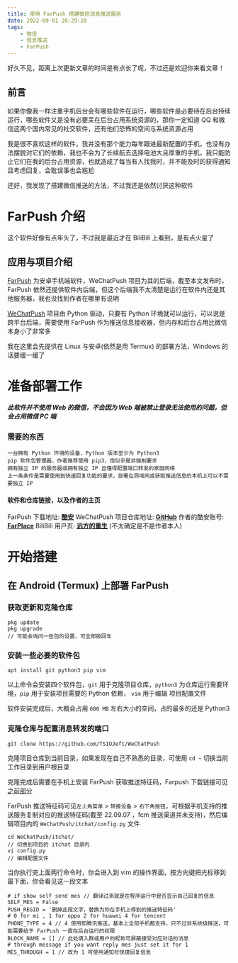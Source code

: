 ```yaml
---
title: 使用 FarPush 搭建微信消息推送服务
date: 2022-09-01 20:29:28
tags:
	- 微信
	- 信息推送
	- FarPush
---
```


好久不见，距离上次更新文章的时间是有点长了呢，不过还是欢迎你来看文章！

 ## 前言
  
  如果你像我一样注重手机后台会有哪些软件在运行，哪些软件是必要待在后台持续运行，哪些软件又是没有必要呆在后台占用系统资源的，那你一定知道 QQ 和微信这两个国内常见的社交软件，还有他们恐怖的空间与系统资源占用
  
  我是很不喜欢这样的软件，我并没有那个能力每年跟进最新配置的手机，也没有办法摆脱对它们的依赖，我也不会为了长续航去选择电池大且厚重的手机，我只能防止它们在我的后台占用资源，也就造成了每当有人找我时，并不能及时的获得通知且考虑回复，会耽误事也会尴尬
  
  还好，我发现了搭建微信推送的方法，不过我还是依然讨厌这种软件
  
 # FarPush 介绍
 
  这个软件好像有点年头了，不过我是最近才在 BiliBili 上看到，是有点火星了
  
 ## 应用与项目介绍
  
  [FarPush](https://www.coolapk.com/apk/com.farplace.farpush) 为安卓手机端软件，WeChatPush 项目为其的后端，截至本文发布时，FarPush 依然还提供软件内后端，但这个后端我不太清楚是运行在软件内还是其他服务器，我也没找到作者在哪里有说明
  
  [WeChatPush](https://github.com/TSIOJeft/WeChatPush) 项目由 Python 驱动，只要有 Python 环境就可以运行，可以说是跨平台后端，需要使用 FarPush 作为推送信息接收器，但内存和后台占用比微信本身小了非常多
  
  我在这里会先提供在 Linux 与安卓(依然是用 Termux) 的部署方法，Windows 的话要缓一缓了
  
  
 # 准备部署工作

 ##### 此软件并不使用 Web 的微信，不会因为 Web 端被禁止登录无法使用的问题，但会占用微信 PC 端
 
 ### 需要的东西
  
  ```
  一台拥有 Python 环境的设备，Python 版本至少为 Python3
  pip 软件包管理器，作者推荐使用 pip3，但似乎是非强制要求
  拥有独立 IP 的服务器或拥有独立 IP 且懂得配置端口转发的家庭网络
  上一条条件是需要使用到快速回复功能的要求，部署在局域网或获取推送信息的本机上可以不需要独立 IP
  ```
  
 #### 软件和仓库链接，以及作者的主页 
  FarPush 下载地址: [__酷安__](https://www.coolapk.com/apk/com.farplace.farpush)
  WeChatPush 项目仓库地址: [__GitHub__](https://github.com/TSIOJeft/WeChatPush)
  作者的酷安账号: [__FarPlace__](https://www.coolapk.com/u/2838135)
  BiliBili 用户页: [__远方的重生__](https://sapce.bilibili.com/10721579) (不太确定是不是作者本人) 
  
 # 开始搭建
  
 ## 在 Android (Termux) 上部署 FarPush
  
 ### 获取更新和克隆仓库
  
  ```
  pkg update
  pkg upgrade
  // 可能会询问一些包的设置，可全部按回车
  ```
  
 ### 安装一些必要的软件包
  
  ```
  apt install git python3 pip vim
  ```
  
  以上命令会安装四个软件包，`git` 用于克隆项目仓库，`python3` 为仓库运行需要环境，`pip` 用于安装项目需要的 Python 依赖， `vim` 用于编辑 项目配置文件
  
  软件安装完成后，大概会占用 `600 MB` 左右大小的空间，占的最多的还是 Python3
  
 ### 克隆仓库与配置消息转发的端口
 
 ```
 git clone https://github.com/TSIOJeft/WeChatPush
 ```
 
 克隆项目仓库到当前目录，如果发现在自己不熟悉的目录，可使用 `cd ~` 切换当前工作目录到用户根目录

  克隆完成后需要在手机上安装 FarPush 获取推送特征码，Farpush 下载链接可见[之前部分](./#软件和仓库链接，以及作者的主页)
  
  FarPush 推送特征码可见`左上角菜单` > `转接设备` > `右下角按钮`，可根据手机支持的推送服务复制对应的推送特征码(截至 22.09.07 ，fcm 推送渠道并未支持)，然后编辑项目内的 `WeChatPush/itchat/config.py` 文件
  
  ```
  cd WeChatPush/itchat/ 
  // 切换到项目的 itchat 目录内
  vi config.py
  // 编辑配置文件
  ```
  
  当你执行完上面两行命令时，你会进入到 vim 的操作界面，按方向键把光标移到最下面，你会看见这一段文本
  
  ```
  # if show self send mes // 翻译过来就是在程序运行中是否显示自己回复的信息
  SELF_MES = False
  PUSH_REGID = '删掉此段文字，替换为你在手机上得到的推送特征码'
  # 0 for mi , 1 for oppo 2 for huawei 4 for tencent 
  PHONE_TYPE = 4 // 4 使用即腾讯推送，基本上全部手机都支持，只不过非系统级推送，可能需要给予 FarPush 一直在后台运行的权限
  BLOCK_NAME = [] // 此处填入群或用户的昵称可屏蔽接受对应对话的消息
  # through message if you want reply mes just set it for 1
  MES_THROUGH = 1 // 改为 1 可使用通知栏快捷回复信息
  ```
